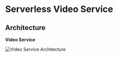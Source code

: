 # Serverless Video Service

## Architecture

**Video Service**

![Video Service Architecture](https://raw.githubusercontent.com/laardee/video-service/master/images/video-service.png)